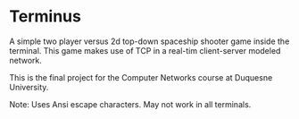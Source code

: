 Terminus
=
A simple two player versus 2d top-down spaceship shooter game inside the terminal. This game makes use of TCP in a real-tim client-server modeled network.

This is the final project for the Computer Networks course at Duquesne University.

Note: Uses Ansi escape characters. May not work in all terminals.

